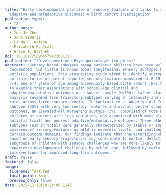 ```yaml
---
title: "Early developmental profiles of sensory features and links to school-age
  adaptive and maladaptive outcomes: A birth cohort investigation"
publication_types:
  - "2"
author_notes:
  - Yun-Ju Chen
  - John Sideris
  - Linda R. Watson
  - Elizabeth R. Crais
  - Grace T. Baranek
doi: 10.1017/S0954579422001195
publication: "*Development and Psychopathology* (in press)"
abstract: "Sensory-based subtypes among autistic children have been well
  documented, but little is known about longitudinal sensory subtypes beyond
  autistic populations. This prospective study aimed to identify subtypes based
  on trajectories of parent-reported sensory features measured at 6-19 months,
  3-4, and 6-7 years of age among a community-based birth cohort (N=1,517), and
  to examine their associations with school-age clinical and
  adaptive/maladaptive outcomes on a subset sample (N=389). Latent class growth
  analysis revealed five trajectory subtypes varying in intensity and change
  rates across three sensory domains. In contrast to an Adaptive-All Improving
  subtype (35%) with very low sensory features and overall better school-age
  outcomes, an Elevated-All Worsening subtype (3%), comprised of more boys and
  children of parents with less education, was associated with most elevated
  autistic traits and poorest adaptive/maladaptive outcomes. Three other
  subtypes (62% in total) were generally characterized by stable or improving
  patterns of sensory features at mild to moderate levels, and challenges in
  certain outcome domains. Our findings indicate that characterizing children
  based on early sensory trajectories may contribute to earlier detection of
  subgroups of children with sensory challenges who are more likely to
  experience developmental challenges by school age, followed by early targeted
  interventions for improved long-term outcomes. "
draft: false
featured: false
image:
  filename: featured
  focal_point: Smart
  preview_only: false
date: 2022-11-12T18:24:00.114Z
---
```


